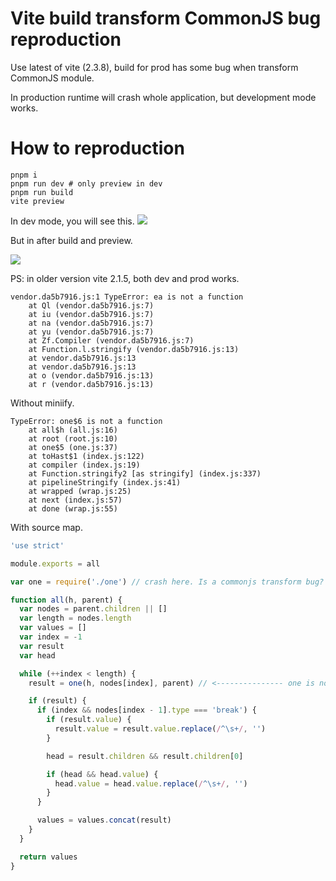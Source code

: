 # Vite build transform CommonJS bug reproduction

Use latest of vite (2.3.8), build for prod has some bug when transform CommonJS module.

In production runtime will crash whole application, but development mode works.

# How to reproduction

```
pnpm i 
pnpm run dev # only preview in dev
pnpm run build
vite preview
```

In dev mode, you will see this.
![](https://cdn.jsdelivr.net/gh/Innei/fancy@master/2021/0703180252.png)

But in after build and preview.

![](https://cdn.jsdelivr.net/gh/Innei/fancy@master/2021/0703180330.png)

PS: in older version vite 2.1.5, both dev and prod works.

```
vendor.da5b7916.js:1 TypeError: ea is not a function
    at Ql (vendor.da5b7916.js:7)
    at iu (vendor.da5b7916.js:7)
    at na (vendor.da5b7916.js:7)
    at yu (vendor.da5b7916.js:7)
    at Zf.Compiler (vendor.da5b7916.js:7)
    at Function.l.stringify (vendor.da5b7916.js:13)
    at vendor.da5b7916.js:13
    at vendor.da5b7916.js:13
    at o (vendor.da5b7916.js:13)
    at r (vendor.da5b7916.js:13)

```

Without miniify.

```
TypeError: one$6 is not a function
    at all$h (all.js:16)
    at root (root.js:10)
    at one$5 (one.js:37)
    at toHast$1 (index.js:122)
    at compiler (index.js:19)
    at Function.stringify2 [as stringify] (index.js:337)
    at pipelineStringify (index.js:41)
    at wrapped (wrap.js:25)
    at next (index.js:57)
    at done (wrap.js:55)
```

With source map.

```js
'use strict'

module.exports = all

var one = require('./one') // crash here. Is a commonjs transform bug?

function all(h, parent) {
  var nodes = parent.children || []
  var length = nodes.length
  var values = []
  var index = -1
  var result
  var head

  while (++index < length) {
    result = one(h, nodes[index], parent) // <--------------- one is not a function

    if (result) {
      if (index && nodes[index - 1].type === 'break') {
        if (result.value) {
          result.value = result.value.replace(/^\s+/, '')
        }

        head = result.children && result.children[0]

        if (head && head.value) {
          head.value = head.value.replace(/^\s+/, '')
        }
      }

      values = values.concat(result)
    }
  }

  return values
}


```